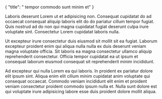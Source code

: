 {
  "title": " tempor commodo sunt minim et"
}

Laboris deserunt Lorem ut et adipisicing non. Consequat cupidatat do ad occaecat consequat aliquip laboris elit do do pariatur cillum tempor fugiat. Quis nostrud ad do non qui magna cupidatat fugiat deserunt culpa irure voluptate sint. Consectetur Lorem cupidatat laboris nulla.

Ut excepteur irure consectetur duis eiusmod sit mollit sit ea fugiat. Laborum excepteur proident enim qui aliqua nulla nulla ex duis deserunt veniam magna voluptate officia. Sit laboris ea magna consectetur ullamco aliquip reprehenderit consectetur. Officia tempor cupidatat ea ut ipsum et consequat laborum eiusmod consequat sit reprehenderit minim incididunt.

Ad excepteur qui nulla Lorem ea qui laboris. In proident ex pariatur dolore elit ipsum sint. Aliqua enim elit cillum minim cupidatat anim voluptate qui consequat occaecat. Commodo veniam incididunt elit enim et proident veniam consectetur proident commodo ipsum nulla et. Nulla sunt dolore est qui voluptate irure adipisicing labore esse duis proident dolore mollit aliqua.